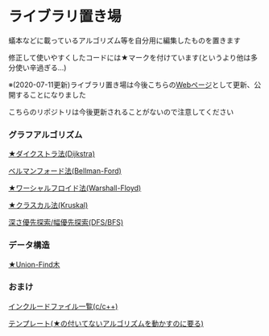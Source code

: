 # ライブラリ置き場
蟻本などに載っているアルゴリズム等を自分用に編集したものを置きます

修正して使いやすくしたコードには★マークを付けています(というより他は多分使い辛過ぎる...)

※(2020-07-11更新)ライブラリ置き場は今後こちらの[Webページ](https://kacho65535.github.io/)として更新、公開することになりました

こちらのリポジトリは今後更新されることがないので注意してください
### グラフアルゴリズム
[★ダイクストラ法(Dijkstra)](https://github.com/kacho65535/library/blob/master/dijkstra.cpp)

[ベルマンフォード法(Bellman-Ford)](https://github.com/kacho65535/library/blob/master/bellman_ford.cpp)

[★ワーシャルフロイド法(Warshall-Floyd)](https://github.com/kacho65535/library/blob/master/warshall_floyd.cpp)

[★クラスカル法(Kruskal)](https://github.com/kacho65535/library/blob/master/kruskal.cpp)

[深さ優先探索/幅優先探索(DFS/BFS)](https://github.com/kacho65535/library/blob/master/dfs%2Cbfs.cpp)
### データ構造
[★Union-Find木](https://github.com/kacho65535/library/blob/master/union_find.cpp)
### おまけ
[インクルードファイル一覧(c/c++)](https://github.com/kacho65535/library/blob/master/include_file.cpp)

[テンプレート(★の付いてないアルゴリズムを動かすのに要る)](https://github.com/kacho65535/library/blob/master/template.cpp)
